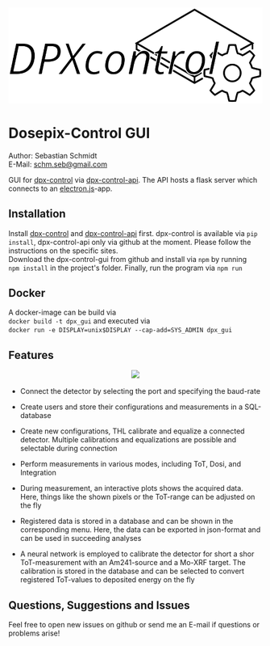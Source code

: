 <p align="center">
  <img src="assets/readme/logo.svg" />
</p>

# Dosepix-Control GUI

Author: Sebastian Schmidt  
E-Mail: schm.seb@gmail.com  

GUI for [dpx-control](https://github.com/dosepix/dpx_control) via [dpx-control-api](https://github.com/dosepix/dpx-control-api). The API hosts a flask server which connects to an [electron.js](https://www.electronjs.org)-app.  

## Installation

Install [dpx-control](https://github.com/dosepix/dpx_control) and [dpx-control-api](https://github.com/dosepix/dpx-control-api) first. dpx-control is available via `pip install`, dpx-control-api only via github at the moment. Please follow the instructions on the specific sites.  
Download the dpx-control-gui from github and install via `npm` by running  
``` npm install ```
in the project's folder. Finally, run the program via
``` npm run ```

## Docker

A docker-image can be build via  
``` docker build -t dpx_gui ```
and executed via  
``` docker run -e DISPLAY=unix$DISPLAY --cap-add=SYS_ADMIN dpx_gui ```

## Features

<p align="center">
  <img src="assets/readme/screen_main.png" />
</p>

- Connect the detector by selecting the port and specifying the baud-rate

- Create users and store their configurations and measurements in a SQL-database

- Create new configurations, THL calibrate and equalize a connected detector. Multiple calibrations and equalizations are possible and selectable during connection

- Perform measurements in various modes, including ToT, Dosi, and Integration

- During measurement, an interactive plots shows the acquired data. Here, things like the shown pixels or the ToT-range can be adjusted on the fly

- Registered data is stored in a database and can be shown in the corresponding menu. Here, the data can be exported in json-format and can be used in succeeding analyses

- A neural network is employed to calibrate the detector for short a shor ToT-measurement with an Am241-source and a Mo-XRF target. The calibration is stored in the database and can be selected to convert registered ToT-values to deposited energy on the fly

## Questions, Suggestions and Issues

Feel free to open new issues on github or send me an E-mail if questions or problems arise!
